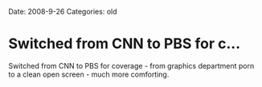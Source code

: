 Date: 2008-9-26
Categories: old

# Switched from CNN to PBS for c...

Switched from CNN to PBS for coverage - from graphics department porn to a clean open screen - much more comforting.

